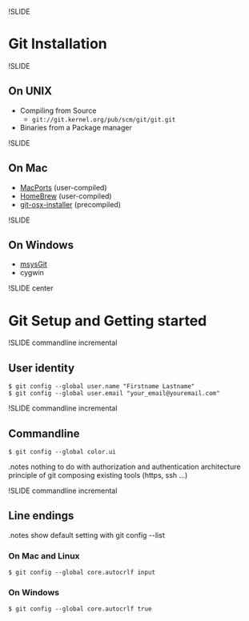 !SLIDE
# Git Installation #

!SLIDE
## On UNIX ##

* Compiling from Source
    * `git://git.kernel.org/pub/scm/git/git.git`
* Binaries from a Package manager

!SLIDE
## On Mac ##

* [MacPorts](http://www.macports.org/) (user-compiled)
* [HomeBrew](http://github.com/mxcl/homebrew) (user-compiled)
* [git-osx-installer](http://code.google.com/p/git-osx-installer/) (precompiled)

!SLIDE 
## On Windows ##

* [msysGit](http://code.google.com/p/msysgit/) 
* cygwin

!SLIDE center
# Git Setup and Getting started #

!SLIDE commandline incremental
## User identity ##

    $ git config --global user.name "Firstname Lastname"
    $ git config --global user.email "your_email@youremail.com"

!SLIDE commandline incremental
## Commandline ##
    $ git config --global color.ui 

.notes nothing to do with  authorization and authentication  architecture principle of git composing existing tools (https, ssh ...)

!SLIDE commandline incremental
## Line endings
.notes show default setting with git config --list

### On Mac and Linux 

    $ git config --global core.autocrlf input

### On Windows 

    $ git config --global core.autocrlf true


 
